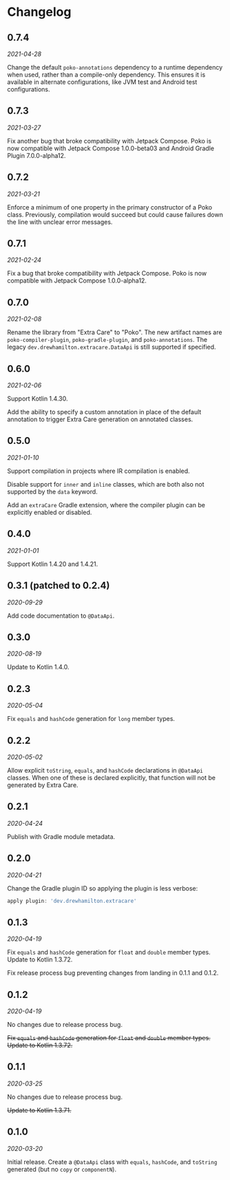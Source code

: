 # Changelog

## 0.7.4
_2021-04-28_

Change the default `poko-annotations` dependency to a runtime dependency when used, rather than a
compile-only dependency. This ensures it is available in alternate configurations, like JVM test and
Android test configurations.

## 0.7.3
_2021-03-27_

Fix another bug that broke compatibility with Jetpack Compose. Poko is now compatible with Jetpack
Compose 1.0.0-beta03 and Android Gradle Plugin 7.0.0-alpha12.

## 0.7.2
_2021-03-21_

Enforce a minimum of one property in the primary constructor of a Poko class. Previously,
compilation would succeed but could cause failures down the line with unclear error messages.

## 0.7.1
_2021-02-24_

Fix a bug that broke compatibility with Jetpack Compose. Poko is now compatible with Jetpack Compose
1.0.0-alpha12.

## 0.7.0
_2021-02-08_

Rename the library from "Extra Care" to "Poko". The new artifact names are `poko-compiler-plugin`,
`poko-gradle-plugin`, and `poko-annotations`. The legacy `dev.drewhamilton.extracare.DataApi`
is still supported if specified.

## 0.6.0
_2021-02-06_

Support Kotlin 1.4.30.

Add the ability to specify a custom annotation in place of the default annotation to trigger Extra
Care generation on annotated classes.

## 0.5.0
_2021-01-10_

Support compilation in projects where IR compilation is enabled.

Disable support for `inner` and `inline` classes, which are both also not supported by the `data`
keyword.

Add an `extraCare` Gradle extension, where the compiler plugin can be explicitly enabled or
disabled.

## 0.4.0
_2021-01-01_

Support Kotlin 1.4.20 and 1.4.21.

## 0.3.1 (patched to 0.2.4)
_2020-09-29_

Add code documentation to `@DataApi`.

## 0.3.0
_2020-08-19_

Update to Kotlin 1.4.0.

## 0.2.3
_2020-05-04_

Fix `equals` and `hashCode` generation for `long` member types.

## 0.2.2
_2020-05-02_

Allow explicit `toString`, `equals`, and `hashCode` declarations in `@DataApi` classes. When one of
these is declared explicitly, that function will not be generated by Extra Care.

## 0.2.1
_2020-04-24_

Publish with Gradle module metadata.

## 0.2.0
_2020-04-21_

Change the Gradle plugin ID so applying the plugin is less verbose:
```groovy
apply plugin: 'dev.drewhamilton.extracare'
```

## 0.1.3
_2020-04-19_

Fix `equals` and `hashCode` generation for `float` and `double` member types. Update to Kotlin
1.3.72.

Fix release process bug preventing changes from landing in 0.1.1 and 0.1.2.

## 0.1.2
_2020-04-19_

No changes due to release process bug.

~~Fix `equals` and `hashCode` generation for `float` and `double` member types. Update to Kotlin
1.3.72.~~

## 0.1.1
_2020-03-25_

No changes due to release process bug.

~~Update to Kotlin 1.3.71.~~

## 0.1.0
_2020-03-20_

Initial release. Create a `@DataApi` class with `equals`, `hashCode`, and `toString` generated (but
no `copy` or `componentN`).
